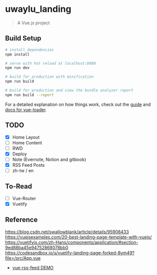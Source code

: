 # uwaylu_landing

> A Vue.js project

## Build Setup

```bash
# install dependencies
npm install

# serve with hot reload at localhost:8080
npm run dev

# build for production with minification
npm run build

# build for production and view the bundle analyzer report
npm run build --report
```

For a detailed explanation on how things work, check out the [guide](http://vuejs-templates.github.io/webpack/) and [docs for vue-loader](http://vuejs.github.io/vue-loader).

## TODO

- [x] Home Layout
- [ ] Home Content
- [ ] RWD
- [x] Deploy
- [ ] Note (Evernote, Notion and gitbook)
- [x] RSS Feed Posts
- [ ] zh-tw / en

## To-Read

- [ ] Vue-Router
- [x] Vuetify

## Reference

https://blog.csdn.net/swallowblank/article/details/95908433  
https://vuejsexamples.com/20-best-landing-page-template-with-vuejs/  
https://vuetifyjs.com/zh-Hans/components/application/#section-9ed88ba45e94752868078bb0  
https://codesandbox.io/s/vuetify-landing-page-forked-8ym49?file=/src/App.vue

+ [vue-rss-feed DEMO](https://rssapp.github.io/vue-rss-feed/)